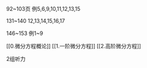 92~103页
	例5,6,9,10,11,12,13,15

131~140
	12,13,14,15,16,17

146~153
	例1~9


[[0.微分方程概论]]
[[1.一阶微分方程]]
[[2.高阶微分方程]]

2组听力